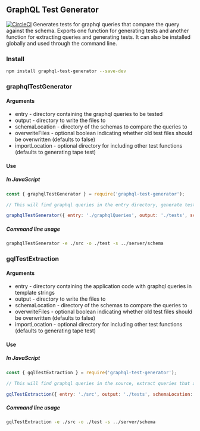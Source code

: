 ##  GraphQL Test Generator
[![CircleCI](https://circleci.com/gh/socialtables/graphql-test-generator.svg?style=svg)](https://circleci.com/gh/socialtables/graphql-test-generator)
Generates tests for graphql queries that compare the query against the schema. Exports one function for generating tests and another function for extracting queries and generating tests. It can also be installed globally and used through the command line.

### Install

```bash
npm install graphql-test-generator --save-dev
```

### graphqlTestGenerator

#### Arguments
* entry - directory containing the graphql queries to be tested
* output - directory to write the files to
* schemaLocation - directory of the schemas to compare the queries to
* overwriteFiles - optional boolean indicating whether old test files should be overwritten (defaults to false)
* importLocation - optional directory for including other test functions (defaults to generating tape test)

#### Use

##### In JavaScript
```js
const { graphqlTestGenerator } = require('graphql-test-generator');

// This will find graphql queries in the entry directory, generate tests against the schema and write them to the test directory.

graphqlTestGenerator({ entry: './graphqlQueries', output: './tests', schemaLocation: './schemas', overwriteFiles: false, importLocation: './generateTestFunction' });
```

##### Command line usage
``` bash
graphqlTestGenerator -e ./src -o ./test -s ../server/schema
```

### gqlTestExtraction

#### Arguments
* entry - directory containing the application code with graphql queries in template strings
* output - directory to write the files to
* schemaLocation - directory of the schemas to compare the queries to
* overwriteFiles - optional boolean indicating whether old test files should be overwritten (defaults to false)
* importLocation - optional directory for including other test functions (defaults to generating tape test)

#### Use

##### In JavaScript
```js
const { gqlTestExtraction } = require('graphql-test-generator');

// This will find graphql queries in the source, extract queries that are in tagged template strings being called by the function exported from the graphql-tag library, generate tests against the schema and write them to the test directory.

gqlTestExtraction({ entry: './src', output: './tests', schemaLocation: './schemas', overwriteFiles: false, importLocation: './generateTestFunction' });
```
##### Command line usage
``` bash
gqlTestExtraction -e ./src -o ./test -s ../server/schema
```

